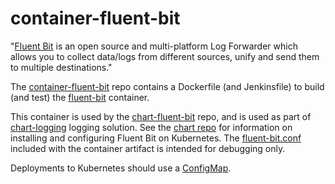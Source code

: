 # container-fluent-bit
"[Fluent Bit](http://fluentbit.io/) is an open source and multi-platform Log Forwarder which allows you to collect data/logs from different sources, unify and send them to multiple destinations."

The [container-fluent-bit](https://github.com/samsung-cnct/container-fluent-bit) repo contains a Dockerfile (and Jenkinsfile) to build (and test) the [fluent-bit](https://quay.io/repository/samsung_cnct/fluent-bit-container) container.

This container is used by the [chart-fluent-bit](https://github.com/samsung-cnct/chart-fluent-bit) repo, and is used as part of [chart-logging](https://github.com/samsung-cnct/chart-logging) logging solution. See the [chart repo](https://github.com/samsung-cnct/chart-fluent-bit) for information on installing and configuring Fluent Bit on Kubernetes. The [fluent-bit.conf](https://github.com/samsung-cnct/container-fluent-bit/blob/master/fluent-bit.conf) included with the container artifact is intended for debugging only.

Deployments to Kubernetes should use a [ConfigMap](https://kubernetes.io/docs/tasks/configure-pod-container/configmap/).
